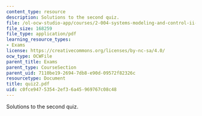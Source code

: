 ```yaml
---
content_type: resource
description: Solutions to the second quiz.
file: /ol-ocw-studio-app/courses/2-004-systems-modeling-and-control-ii-fall-2007/c0fce94753542ef36a45969767c08c48_quiz2.pdf
file_size: 168259
file_type: application/pdf
learning_resource_types:
- Exams
license: https://creativecommons.org/licenses/by-nc-sa/4.0/
ocw_type: OCWFile
parent_title: Exams
parent_type: CourseSection
parent_uid: 7110be19-2694-7db8-e90d-09572f82326c
resourcetype: Document
title: quiz2.pdf
uid: c0fce947-5354-2ef3-6a45-969767c08c48
---
```

Solutions to the second quiz.